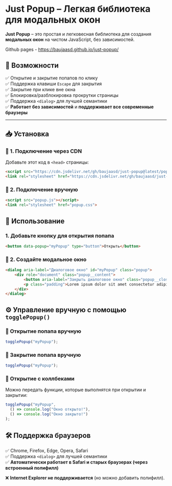 # Just Popup – Легкая библиотека для модальных окон

**Just Popup** – это простая и легковесная библиотека для создания **модальных окон** на чистом JavaScript, без зависимостей.

Github pages - https://baujaasd.github.io/just-popup/

## 🚀 Возможности
✅ Открытие и закрытие попапов по клику  
✅ Поддержка клавиши `Escape` для закрытия  
✅ Закрытие при клике вне окна  
✅ Блокировка/разблокировка прокрутки страницы  
✅ Поддержка `<dialog>` для лучшей семантики  
✅ **Работает без зависимостей** и **поддерживает все современные браузеры** 

---

## 📥 Установка

### 📌 1. **Подключение через CDN**
Добавьте этот код в `<head>` страницы:

```html
<script src="https://cdn.jsdelivr.net/gh/baujaasd/just-popup@latest/popup.min.js"></script>
<link rel="stylesheet" href="https://cdn.jsdelivr.net/gh/baujaasd/just-popup@latest/popup.min.css">
```

### 📌 2. **Подключение вручную**

```html
<script src="popup.js"></script>
<link rel="stylesheet" href="popup.css">
```

## 🔧 Использование

### 1. Добавьте кнопку для открытия попапа

```html
<button data-popup="myPopup" type="button">Открыть</button>
```

### 📌 2. Создайте модальное окно

```html
<dialog aria-label="Диалоговое окно" id="myPopup" class="popup">
	<div role="document" class="popup__content">
		<button aria-label="Закрыть диалоговое окно" class="popup__close-btn" type="button" title="Закрыть">×</button>
		<p class="padding">Lorem ipsum dolor sit amet consectetur adipisicing elit.</p> 
	</div> 
</dialog>
```

## ⚙ Управление вручную с помощью `togglePopup()`

###  📌 Открытие попапа вручную

```js
togglePopup("myPopup");
```

### 📌 Закрытие попапа вручную

```js
togglePopup("myPopup");
```

### 📌 Открытие с коллбеками

Можно передать функции, которые выполнятся при открытии и закрытии:

```js
togglePopup("myPopup", 
  () => console.log("Окно открыто!"), 
  () => console.log("Окно закрыто!")
);
```


## 🛠 Поддержка браузеров

✅ Chrome, Firefox, Edge, Opera, Safari  
✅ Поддержка `<dialog>` для лучшей семантики  
✅ **Автоматически работает в Safari и старых браузерах (через встроенный полифилл)**

❌ **Internet Explorer не поддерживается** (но можно добавить полифилл).

